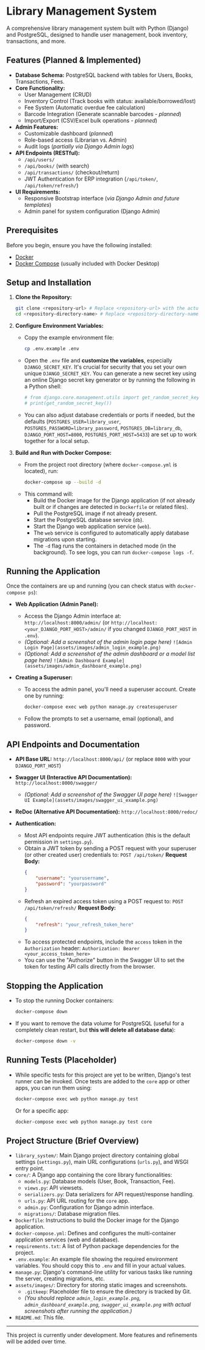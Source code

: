 # Library Management System

A comprehensive library management system built with Python (Django) and PostgreSQL, designed to handle user management, book inventory, transactions, and more.

## Features (Planned & Implemented)

*   **Database Schema:** PostgreSQL backend with tables for Users, Books, Transactions, Fees.
*   **Core Functionality:**
    *   User Management (CRUD)
    *   Inventory Control (Track books with status: available/borrowed/lost)
    *   Fee System (Automatic overdue fee calculation)
    *   Barcode Integration (Generate scannable barcodes - *planned*)
    *   Import/Export (CSV/Excel bulk operations - *planned*)
*   **Admin Features:**
    *   Customizable dashboard (*planned*)
    *   Role-based access (Librarian vs. Admin)
    *   Audit logs (*partially via Django Admin logs*)
*   **API Endpoints (RESTful):**
    *   `/api/users/`
    *   `/api/books/` (with search)
    *   `/api/transactions/` (checkout/return)
    *   JWT Authentication for ERP integration (`/api/token/`, `/api/token/refresh/`)
*   **UI Requirements:**
    *   Responsive Bootstrap interface (*via Django Admin and future templates*)
    *   Admin panel for system configuration (Django Admin)

## Prerequisites

Before you begin, ensure you have the following installed:

*   [Docker](https://docs.docker.com/get-docker/)
*   [Docker Compose](https://docs.docker.com/compose/install/) (usually included with Docker Desktop)

## Setup and Installation

1.  **Clone the Repository:**
    ```bash
    git clone <repository-url> # Replace <repository-url> with the actual URL of this repository
    cd <repository-directory-name> # Replace <repository-directory-name> with the name of the cloned folder
    ```

2.  **Configure Environment Variables:**
    *   Copy the example environment file:
        ```bash
        cp .env.example .env
        ```
    *   Open the `.env` file and **customize the variables**, especially `DJANGO_SECRET_KEY`. It's crucial for security that you set your own unique `DJANGO_SECRET_KEY`. You can generate a new secret key using an online Django secret key generator or by running the following in a Python shell:
        ```python
        # from django.core.management.utils import get_random_secret_key
        # print(get_random_secret_key())
        ```
    *   You can also adjust database credentials or ports if needed, but the defaults (`POSTGRES_USER=library_user`, `POSTGRES_PASSWORD=library_password`, `POSTGRES_DB=library_db`, `DJANGO_PORT_HOST=8000`, `POSTGRES_PORT_HOST=5433`) are set up to work together for a local setup.

3.  **Build and Run with Docker Compose:**
    *   From the project root directory (where `docker-compose.yml` is located), run:
        ```bash
        docker-compose up --build -d
        ```
    *   This command will:
        *   Build the Docker image for the Django application (if not already built or if changes are detected in `Dockerfile` or related files).
        *   Pull the PostgreSQL image if not already present.
        *   Start the PostgreSQL database service (`db`).
        *   Start the Django web application service (`web`).
        *   The `web` service is configured to automatically apply database migrations upon starting.
        *   The `-d` flag runs the containers in detached mode (in the background). To see logs, you can run `docker-compose logs -f`.

## Running the Application

Once the containers are up and running (you can check status with `docker-compose ps`):

*   **Web Application (Admin Panel):**
    *   Access the Django Admin interface at: `http://localhost:8000/admin/` (or `http://localhost:<your_DJANGO_PORT_HOST>/admin/` if you changed `DJANGO_PORT_HOST` in `.env`).
    *   *(Optional: Add a screenshot of the admin login page here)*
        `![Admin Login Page](assets/images/admin_login_example.png)`
    *   *(Optional: Add a screenshot of the admin dashboard or a model list page here)*
        `![Admin Dashboard Example](assets/images/admin_dashboard_example.png)`

*   **Creating a Superuser:**
    *   To access the admin panel, you'll need a superuser account. Create one by running:
        ```bash
        docker-compose exec web python manage.py createsuperuser
        ```
    *   Follow the prompts to set a username, email (optional), and password.

## API Endpoints and Documentation

*   **API Base URL:** `http://localhost:8000/api/` (or replace `8000` with your `DJANGO_PORT_HOST`)
*   **Swagger UI (Interactive API Documentation):** `http://localhost:8000/swagger/`
    *   *(Optional: Add a screenshot of the Swagger UI page here)*
        `![Swagger UI Example](assets/images/swagger_ui_example.png)`
*   **ReDoc (Alternative API Documentation):** `http://localhost:8000/redoc/`

*   **Authentication:**
    *   Most API endpoints require JWT authentication (this is the default permission in `settings.py`).
    *   Obtain a JWT token by sending a POST request with your superuser (or other created user) credentials to:
        `POST /api/token/`
        **Request Body:**
        ```json
        {
            "username": "yourusername",
            "password": "yourpassword"
        }
        ```
    *   Refresh an expired access token using a POST request to:
        `POST /api/token/refresh/`
        **Request Body:**
        ```json
        {
            "refresh": "your_refresh_token_here"
        }
        ```
    *   To access protected endpoints, include the `access` token in the `Authorization` header:
        `Authorization: Bearer <your_access_token_here>`
    *   You can use the "Authorize" button in the Swagger UI to set the token for testing API calls directly from the browser.

## Stopping the Application

*   To stop the running Docker containers:
    ```bash
    docker-compose down
    ```
*   If you want to remove the data volume for PostgreSQL (useful for a completely clean restart, but **this will delete all database data**):
    ```bash
    docker-compose down -v
    ```

## Running Tests (Placeholder)

*   While specific tests for this project are yet to be written, Django's test runner can be invoked. Once tests are added to the `core` app or other apps, you can run them using:
    ```bash
    docker-compose exec web python manage.py test
    ```
    Or for a specific app:
    ```bash
    docker-compose exec web python manage.py test core
    ```

## Project Structure (Brief Overview)

*   `library_system/`: Main Django project directory containing global settings (`settings.py`), main URL configurations (`urls.py`), and WSGI entry point.
*   `core/`: A Django app containing the core library functionalities:
    *   `models.py`: Database models (User, Book, Transaction, Fee).
    *   `views.py`: API viewsets.
    *   `serializers.py`: Data serializers for API request/response handling.
    *   `urls.py`: API URL routing for the `core` app.
    *   `admin.py`: Configuration for Django admin interface.
    *   `migrations/`: Database migration files.
*   `Dockerfile`: Instructions to build the Docker image for the Django application.
*   `docker-compose.yml`: Defines and configures the multi-container application services (web and database).
*   `requirements.txt`: A list of Python package dependencies for the project.
*   `.env.example`: An example file showing the required environment variables. You should copy this to `.env` and fill in your actual values.
*   `manage.py`: Django's command-line utility for various tasks like running the server, creating migrations, etc.
*   `assets/images/`: Directory for storing static images and screenshots.
    *   `.gitkeep`: Placeholder file to ensure the directory is tracked by Git.
    *   *(You should replace `admin_login_example.png`, `admin_dashboard_example.png`, `swagger_ui_example.png` with actual screenshots after running the application.)*
*   `README.md`: This file.

---

This project is currently under development. More features and refinements will be added over time.
```
